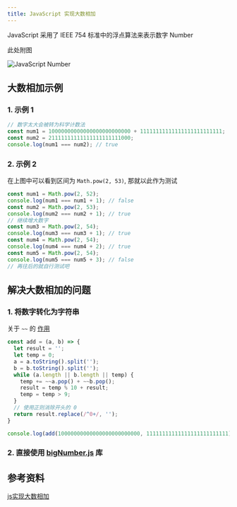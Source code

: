 ```yaml
---
title: JavaScript 实现大数相加
---
```


JavaScript 采用了 IEEE 754 标准中的浮点算法来表示数字 Number

此处附图

![JavaScript Number](/base/interview/javascript-value-range.png)

## 大数相加示例

### 1. 示例 1

```javascript
// 数字太大会被转为科学计数法
const num1 = 10000000000000000000000000 + 11111111111111111111111111;
const num2 = 21111111111111111111111000;
console.log(num1 === num2); // true
```

### 2. 示例 2

在上图中可以看到区间为 `Math.pow(2, 53)`, 那就以此作为测试

```javascript
const num1 = Math.pow(2, 52);
console.log(num1 === num1 + 1); // false
const num2 = Math.pow(2, 53);
console.log(num2 === num2 + 1); // true
// 继续增大数字
const num3 = Math.pow(2, 54);
console.log(num3 === num3 + 1); // true
const num4 = Math.pow(2, 54);
console.log(num4 === num4 + 2); // true
const num5 = Math.pow(2, 54);
console.log(num5 === num5 + 3); // false
// 再往后的就自行测试吧
```



## 解决大数相加的问题

### 1. 将数字转化为字符串

关于 `~~` 的 [作用](https://stackoverflow.com/questions/5971645/what-is-the-double-tilde-operator-in-javascript/5971668)

```javascript
const add = (a, b) => {
  let result = '';
  let temp = 0;
  a = a.toString().split('');
  b = b.toString().split('');
  while (a.length || b.length || temp) {
    temp += ~~a.pop() + ~~b.pop();
    result = temp % 10 + result;
    temp = temp > 9;
  }
  // 使用正则消除开头的 0
  return result.replace(/^0+/, '');
}

console.log(add(10000000000000000000000000, 11111111111111111111111111) === 21111111111111111111111000); // false
```

### 2. 直接使用 [bigNumber.js](https://github.com/MikeMcl/bignumber.js/) 库



## 参考资料

 [js实现大数相加](http://www.plqblog.com/views/article.php?id=29)



